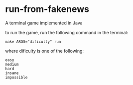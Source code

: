 # run-from-fakenews
A terminal game implemented in Java

to run the game, run the following command in the terminal:
```
make ARGS="dificulty" run
```
where dificulty is one of the following:
```
easy
medium
hard
insane
impossible
```

